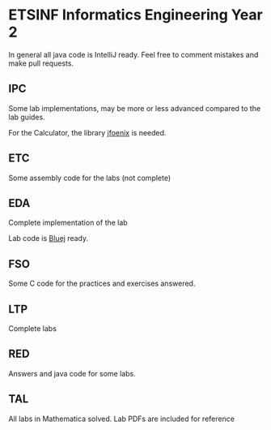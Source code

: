 # ETSINF Informatics Engineering Year 2
In general all java code is IntelliJ ready. Feel free to comment mistakes and make pull requests.
## IPC
Some lab implementations, may be more or less advanced compared to the lab guides.

For the Calculator, the library [jfoenix](http://jfoenix.com) is needed.
## ETC
Some assembly code for the labs (not complete)
## EDA
Complete implementation of the lab

Lab code is [Bluej](http://www.bluej.org) ready.
## FSO
Some C code for the practices and exercises answered.
## LTP
Complete labs
## RED
Answers and java code for some labs.
## TAL
All labs in Mathematica solved. Lab PDFs are included for reference
